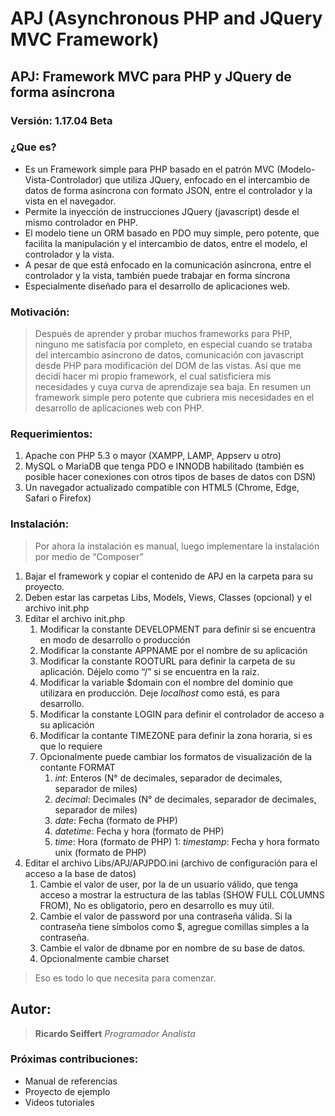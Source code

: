 # APJ (Asynchronous PHP and JQuery MVC Framework)
## APJ: Framework MVC para PHP y JQuery de forma asíncrona
### Versión: 1.17.04 Beta
### ¿Que es?
- Es un Framework simple para PHP basado en el patrón MVC (Modelo-Vista-Controlador) que utiliza JQuery, enfocado en el intercambio de datos de forma asíncrona con formato JSON, entre el controlador y la vista en el navegador.
- Permite la inyección de instrucciones JQuery (javascript) desde el mismo controlador en PHP.
- El modelo tiene un ORM basado en PDO muy simple, pero potente, que facilita la manipulación y el intercambio de datos, entre el modelo, el controlador y la vista.
- A pesar de que está enfocado en la comunicación asíncrona, entre el controlador y la vista, también puede trabajar en forma síncrona
- Especialmente diseñado para el desarrollo de aplicaciones web.

### Motivación:
>Después de aprender y probar muchos frameworks para PHP, ninguno me satisfacía por completo, en especial cuando se trataba del intercambio asíncrono de datos, comunicación con javascript desde PHP para modificación del DOM de las vistas. Así que me decidí hacer mi propio framework, el cual satisficiera mis necesidades y cuya curva de aprendizaje sea baja. 
>En resumen un framework simple pero potente que cubriera mis necesidades en el desarrollo de aplicaciones web con PHP.

### Requerimientos:
1. Apache con PHP 5.3 o mayor (XAMPP, LAMP, Appserv u otro)
1. MySQL o MariaDB que tenga PDO e INNODB habilitado (también es posible hacer conexiones con otros tipos de bases de datos con DSN)
1. Un navegador actualizado compatible con HTML5 (Chrome, Edge, Safari o Firefox)

### Instalación:
>Por ahora la instalación es manual, luego implementare la instalación por medio de “Composer”
1. Bajar el framework y copiar el contenido de APJ en la carpeta para su proyecto.
1. Deben estar las carpetas Libs, Models, Views, Classes (opcional) y el archivo init.php
1. Editar el archivo init.php
	1. Modificar la constante DEVELOPMENT para definir si se encuentra en modo de desarrollo o producción
    1. Modificar la constante APPNAME por el nombre de su aplicación
    1. Modificar la constante ROOTURL para definir la carpeta de su aplicación. Déjelo como “/” si se encuentra en la raíz.
    1. Modificar la variable $domain con el nombre del dominio que utilizara en producción. Deje _localhost_ como está, es para desarrollo.
    1. Modificar la constante LOGIN para definir el controlador de acceso a su aplicación
    1. Modificar la contante TIMEZONE para definir la zona horaria, si es que lo requiere
    1. Opcionalmente puede cambiar los formatos de visualización de la contante FORMAT
	   1. _int_: Enteros (N° de decimales, separador de decimales, separador de miles)
	   1. _decimal_: Decimales (N° de decimales, separador de decimales, separador de miles)
	   1. _date_: Fecha (formato de PHP)
	   1. _datetime_: Fecha y hora (formato de PHP)
	   1. _time_: Hora (formato de PHP)
	   1: _timestamp_: Fecha y hora formato unix (formato de PHP)
1. Editar el archivo Libs/APJ/APJPDO.ini (archivo de configuración para el acceso a la base de datos)
	1. Cambie el valor de user, por la de un usuario válido, que tenga acceso a mostrar la estructura de las tablas (SHOW FULL COLUMNS FROM), No es obligatorio, pero en desarrollo es muy útil.
    1. Cambie el valor de password por una contraseña válida. Si la contraseña tiene símbolos como $, agregue comillas simples a la contraseña.
    1. Cambie el valor de dbname por en nombre de su base de datos. 
    1. Opcionalmente cambie charset
>Eso es todo lo que necesita para comenzar.

## Autor:
>**Ricardo Seiffert**
>_Programador Analista_
### Próximas contribuciones:
-	Manual de referencias
-	Proyecto de ejemplo
-	Videos tutoriales